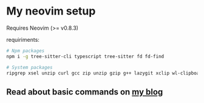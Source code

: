 # My neovim setup

Requires Neovim (>= v0.8.3)

requiriments:

```bash
# Npm packages
npm i -g tree-sitter-cli typescript tree-sitter fd fd-find

# System packages
ripgrep xsel unzip curl gcc zip unzip gzip g++ lazygit xclip wl-clipboard rustup clang jq silicon rust-analyzer
```

## Read about basic commands on [my blog](https://www.rxtsel.dev/en/blog/basic-commands-for-neovim/)
